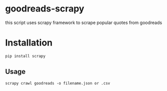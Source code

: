 # goodreads-scrapy
this script uses scrapy framework to scrape popular quotes from goodreads


# Installation

```bash
pip install scrapy
```
## Usage

```
scrapy crawl goodreads -o filename.json or .csv
```
